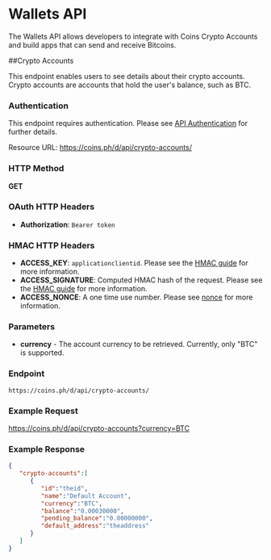 # Wallets API

The Wallets API allows developers to integrate with Coins Crypto Accounts and
build apps that can send and receive Bitcoins.

##Crypto Accounts

This endpoint enables users to see details about their crypto accounts. Crypto
accounts are accounts that hold the user's balance, such as BTC.

### Authentication

This endpoint requires authentication. Please see
[API Authentication](auth.html) for further details.


Resource URL: https://coins.ph/d/api/crypto-accounts/

### HTTP Method

**GET**

### OAuth HTTP Headers

* **Authorization**: `Bearer token`

### HMAC HTTP Headers

* **ACCESS_KEY**: `applicationclientid`. Please see the [HMAC guide](hmac-auth.html) for more information.
* **ACCESS_SIGNATURE**: Computed HMAC hash of the request. Please see the [HMAC guide](hmac-auth.html) for more information.
* **ACCESS_NONCE**: A one time use number. Please see [nonce](auth.html) for more information.

### Parameters

* **currency** - The account currency to be retrieved. Currently, only "BTC" is supported.

### Endpoint

`https://coins.ph/d/api/crypto-accounts/`

### Example Request

https://coins.ph/d/api/crypto-accounts?currency=BTC

### Example Response

```json
{
   "crypto-accounts":[
      {
         "id":"theid",
         "name":"Default Account",
         "currency":"BTC",
         "balance":"0.00030000",
         "pending_balance":"0.00000000",
         "default_address":"theaddress"
      }
   ]
}
```
